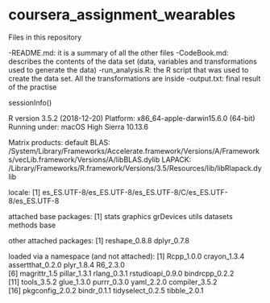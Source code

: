 # coursera_assignment_wearables

Files in this repository

-README.md: it is a summary of all the other files
-CodeBook.md: describes the contents of the data set (data, variables and transformations used to generate the data)
-run_analysis.R: the R script that was used to create the data set. All the transformations are inside
-output.txt: final result of the practise

sessionInfo()

R version 3.5.2 (2018-12-20)
Platform: x86_64-apple-darwin15.6.0 (64-bit)
Running under: macOS High Sierra 10.13.6

Matrix products: default
BLAS: /System/Library/Frameworks/Accelerate.framework/Versions/A/Frameworks/vecLib.framework/Versions/A/libBLAS.dylib
LAPACK: /Library/Frameworks/R.framework/Versions/3.5/Resources/lib/libRlapack.dylib

locale:
[1] es_ES.UTF-8/es_ES.UTF-8/es_ES.UTF-8/C/es_ES.UTF-8/es_ES.UTF-8

attached base packages:
[1] stats     graphics  grDevices utils     datasets  methods   base     

other attached packages:
[1] reshape_0.8.8 dplyr_0.7.8  

loaded via a namespace (and not attached):
 [1] Rcpp_1.0.0       crayon_1.3.4     assertthat_0.2.0 plyr_1.8.4       R6_2.3.0        
 [6] magrittr_1.5     pillar_1.3.1     rlang_0.3.1      rstudioapi_0.9.0 bindrcpp_0.2.2  
[11] tools_3.5.2      glue_1.3.0       purrr_0.3.0      yaml_2.2.0       compiler_3.5.2  
[16] pkgconfig_2.0.2  bindr_0.1.1      tidyselect_0.2.5 tibble_2.0.1  
